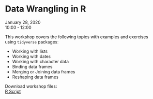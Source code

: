 # Data Wrangling in R

January 28, 2020    
10:00 - 12:00 

This workshop covers the following topics with examples and exercises using `tidyverse` packages:

- Working with lists
- Working with dates
- Working with character data
- Binding data frames
- Merging or Joining data frames
- Reshaping data frames

Download workshop files:   
<a href = "https://raw.githubusercontent.com/clayford/DWR/master/DWR.R" download = "DWR.R">R Script</a>



